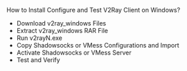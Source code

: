 How to Install Configure and Test V2Ray Client on Windows?
- Download v2ray_windows Files
- Extract v2ray_windows RAR File
- Run v2rayN.exe
- Copy Shadowsocks or VMess Configurations and Import
- Activate Shadowsocks or VMess Server
- Test and Verify
